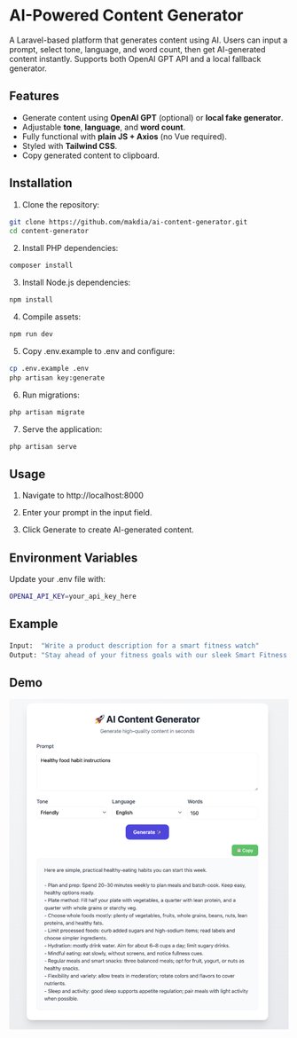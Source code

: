 # AI-Powered Content Generator

A Laravel-based platform that generates content using AI. Users can input a prompt, select tone, language, and word count, then get AI-generated content instantly. Supports both OpenAI GPT API and a local fallback generator.

## Features

- Generate content using **OpenAI GPT** (optional) or **local fake generator**.
- Adjustable **tone**, **language**, and **word count**.
- Fully functional with **plain JS + Axios** (no Vue required).
- Styled with **Tailwind CSS**.
- Copy generated content to clipboard.

## Installation

1. Clone the repository:

```bash
git clone https://github.com/makdia/ai-content-generator.git
cd content-generator
```

2. Install PHP dependencies:

```bash
composer install
```

3. Install Node.js dependencies:

```bash
npm install
```

4. Compile assets:

```bash
npm run dev
```

5. Copy .env.example to .env and configure:

```bash
cp .env.example .env
php artisan key:generate
```

6. Run migrations:

```bash
php artisan migrate
```

7. Serve the application:

```bash
php artisan serve  
```

## Usage

1. Navigate to http://localhost:8000

2. Enter your prompt in the input field.

3. Click Generate to create AI-generated content.


## Environment Variables

Update your .env file with:

```bash
OPENAI_API_KEY=your_api_key_here
```

## Example

```bash
Input:  "Write a product description for a smart fitness watch"
Output: "Stay ahead of your fitness goals with our sleek Smart Fitness Watch – track your heart rate, steps, and sleep patterns with precision..."
```

## Demo

![Demo Screenshot](https://github.com/makdia/ai-content-generator/blob/main/assets/screenshots/demo/screenshot.png)